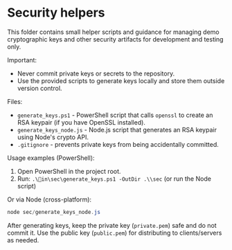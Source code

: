 # Security helpers

This folder contains small helper scripts and guidance for managing demo cryptographic keys and other security artifacts for development and testing only.

Important:
- Never commit private keys or secrets to the repository.
- Use the provided scripts to generate keys locally and store them outside version control.

Files:
- `generate_keys.ps1` - PowerShell script that calls `openssl` to create an RSA keypair (if you have OpenSSL installed).
- `generate_keys_node.js` - Node.js script that generates an RSA keypair using Node's crypto API.
- `.gitignore` - prevents private keys from being accidentally committed.

Usage examples (PowerShell):
1. Open PowerShell in the project root.
2. Run: `.\in\sec\generate_keys.ps1 -OutDir .\\sec` (or run the Node script)

Or via Node (cross-platform):
```powershell
node sec/generate_keys_node.js
```

After generating keys, keep the private key (`private.pem`) safe and do not commit it. Use the public key (`public.pem`) for distributing to clients/servers as needed.
